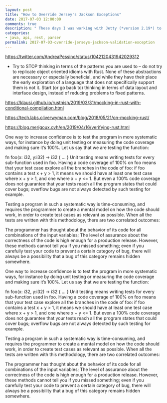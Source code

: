 ```yaml
---
layout: post
title: "How to Override Jersey's Jackson Exceptions"
date: 2017-07-03 12:00:00 
comments: true
description: " These days I was working with Jetty (*version 2.19*) to build a Restful API and it's come in hand with Jackson. What it means that some basic JSON validations will happen automagically. Nice, right? Hum...Let'see."
categories:
- java, api, rest, parser
permalink: 2017-07-03-override-jerseys-jackson-validation-exception
---
```

https://twitter.com/AndreaPessino/status/1042120431942029312

- Try to STOP thinking in terms of the patterns you are used to – do not try to replicate object oriented idioms with Rust. None of these abstractions are necessary or especially beneficial, and while they
have their place the early exploration of a language that does not specifically support them is not it. Start (or go back to) thinking in terms of data layout and interface design, instead of reducing problems to fixed patterns. 

https://klausi.github.io/rustnish/2019/03/31/mocking-in-rust-with-conditional-compilation.html

https://tech.labs.oliverwyman.com/blog/2018/05/21/on-mocking-rust/

https://blog.merigoux.ovh/en/2019/04/16/verifying-rust.html

One way to increase confidence is to test the program in more systematic ways, for instance by doing unit testing or measuring the code coverage and making sure it’s 100%. Let us say that we are testing the function:

fn foo(x: i32, y:i32) -> i32 {
  ...
}
Unit testing means writing tests for every sub-function used in foo. Having a code coverage of 100% on foo means that your test case explore all the branches in the code of foo: if foo contains a test x + y > 1, it means we should have at least one test case where x + y > 1, and one where x + y <= 1. But even a 100% code coverage does not guarantee that your tests reach all the program states that could cover bugs; overflow bugs are not always detected by such testing for example.

Testing a program in such a systematic way is time-consuming, and requires the programmer to create a mental model on how the code should work, in order to create test cases as relevant as possible. When all the tests are written with this methodology, there are two correlated outcomes:

The programmer has thought about the behavior of its code for all combinations of the input variables;
The level of assurance about the correctness of the code is high enough for a production release.
However, these methods cannot tell you if you missed something; even if you carefully test your code to prevent a certain category of bug, there will always be a possibility that a bug of this category remains hidden somewhere.

One way to increase confidence is to test the program in more systematic ways, for instance by doing unit testing or measuring the code coverage and making sure it’s 100%. Let us say that we are testing the function:

fn foo(x: i32, y:i32) -> i32 {
  ...
}
Unit testing means writing tests for every sub-function used in foo. Having a code coverage of 100% on foo means that your test case explore all the branches in the code of foo: if foo contains a test x + y > 1, it means we should have at least one test case where x + y > 1, and one where x + y <= 1. But even a 100% code coverage does not guarantee that your tests reach all the program states that could cover bugs; overflow bugs are not always detected by such testing for example.

Testing a program in such a systematic way is time-consuming, and requires the programmer to create a mental model on how the code should work, in order to create test cases as relevant as possible. When all the tests are written with this methodology, there are two correlated outcomes:

The programmer has thought about the behavior of its code for all combinations of the input variables;
The level of assurance about the correctness of the code is high enough for a production release.
However, these methods cannot tell you if you missed something; even if you carefully test your code to prevent a certain category of bug, there will always be a possibility that a bug of this category remains hidden somewhere.
